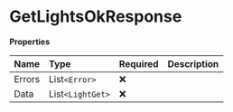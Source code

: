 # GetLightsOkResponse

**Properties**

| Name   | Type             | Required | Description |
| :----- | :--------------- | :------- | :---------- |
| Errors | List`<Error>`    | ❌       |             |
| Data   | List`<LightGet>` | ❌       |             |

<!-- This file was generated by liblab | https://liblab.com/ -->
